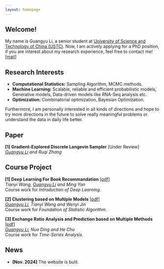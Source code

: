 ```yaml
---
layout: homepage
---
```


## Welcome!

My name is Guangyu Li, a senior student at [University of Science and Technology of China (USTC)](https://en.ustc.edu.cn/). Now, I am actively applying for a PhD position, if you are interest about my research experience, feel free to contact me![[mail](flipped@mail.ustc.edu.cn)]

## Research Interests

- **Computational Statistics:** Sampling Algorithm, MCMC methods.
- **Machine Learning:** Scalable, reliable and efficient probabilistic models, Generative models, Data-driven models like RNA-Seq analysis etc.
- **Optimization:** Combinatorial optimization, Bayesian Optimization.

Furthermore, I am personally interested in all kinds of directions and hope to try more directions in the future to solve really meaningful problems or understand the data in daily life better.

## Paper
<b>[1] Gradient-Explored Discrete Langevin Sampler</b> [Under Review]<br/>
*<u>Guangyu Li</u> and Ruqi Zhang* <br/>

## Course Project

<b>[1] Deep Learning For Book Recommandation</b> [[pdf](../assets/files/Deep_Learning_for_Recommendation.pdf)]<br/>
*Tianyi Wang, <u>Guangyu Li</u> and Ming Yan* <br/>
Course work for *Introduction of Deep Learning*.

<b>[2] Clustering based on Multiple Models</b> [[pdf](../assets/files/SA_FINAL(1).pdf)]<br/>
*<u>Guangyu Li</u>, Tianyi Wang and Wenyi Jin* <br/>
Course work for *Foundation of Statistic Algorithm*.

<b>[3] Exchange Ratio Analysis and Prediction based on Multiple Methods</b> [[pdf](../assets/files/ratio.pdf)]<br/>
*<u>Guangyu Li</u>, Nuo Ding and He Chu* <br/>
Course work for *Time-Series Analysis*.



## News

- **[Nov. 2024]** The website is bulit.

